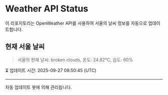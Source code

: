 
# Weather API Status

이 리포지토리는 OpenWeather API를 사용하여 서울의 날씨 정보를 자동으로 업데이트합니다.

## 현재 서울 날씨
> 서울의 현재 날씨: broken clouds, 온도: 24.82°C, 습도: 60%

⏳ 업데이트 시간: 2025-09-27 08:50:45 (UTC)

---
자동 업데이트 봇에 의해 관리됩니다.
